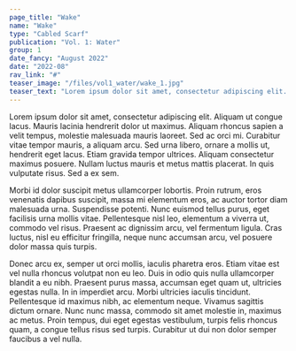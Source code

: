 ```yaml
---
page_title: "Wake"
name: "Wake"
type: "Cabled Scarf"
publication: "Vol. 1: Water"
group: 1
date_fancy: "August 2022"
date: "2022-08"
rav_link: "#"
teaser_image: "/files/vol1_water/wake_1.jpg"
teaser_text: "Lorem ipsum dolor sit amet, consectetur adipiscing elit. Aliquam ut congue lacus. Mauris lacinia hendrerit dolor ut maximus. Aliquam rhoncus sapien a velit tempus, molestie malesuada mauris laoreet."
---
```


Lorem ipsum dolor sit amet, consectetur adipiscing elit. Aliquam ut congue lacus. Mauris lacinia hendrerit dolor ut maximus. Aliquam rhoncus sapien a velit tempus, molestie malesuada mauris laoreet. Sed ac orci mi. Curabitur vitae tempor mauris, a aliquam arcu. Sed urna libero, ornare a mollis ut, hendrerit eget lacus. Etiam gravida tempor ultrices. Aliquam consectetur maximus posuere. Nullam luctus mauris et metus mattis placerat. In quis vulputate risus. Sed a ex sem.

Morbi id dolor suscipit metus ullamcorper lobortis. Proin rutrum, eros venenatis dapibus suscipit, massa mi elementum eros, ac auctor tortor diam malesuada urna. Suspendisse potenti. Nunc euismod tellus purus, eget facilisis urna mollis vitae. Pellentesque nisl leo, elementum a viverra ut, commodo vel risus. Praesent ac dignissim arcu, vel fermentum ligula. Cras luctus, nisl eu efficitur fringilla, neque nunc accumsan arcu, vel posuere dolor massa quis turpis.

Donec arcu ex, semper ut orci mollis, iaculis pharetra eros. Etiam vitae est vel nulla rhoncus volutpat non eu leo. Duis in odio quis nulla ullamcorper blandit a eu nibh. Praesent purus massa, accumsan eget quam ut, ultricies egestas nulla. In in imperdiet arcu. Morbi ultricies iaculis tincidunt. Pellentesque id maximus nibh, ac elementum neque. Vivamus sagittis dictum ornare. Nunc nunc massa, commodo sit amet molestie in, maximus ac metus. Proin tempus, dui eget egestas vestibulum, turpis felis rhoncus quam, a congue tellus risus sed turpis. Curabitur ut dui non dolor semper faucibus a vel nulla.